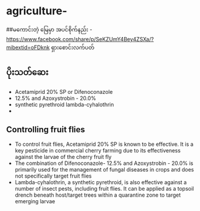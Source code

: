 # agriculture- 
##မကောင်းတဲ့ မြေမှာ အပင်စိုက်နည်း - https://www.facebook.com/share/p/SeKZUmY4Bey4ZSXa/?mibextid=oFDknk
ရှားစောင်းလက်ပတ်

## ပိုးသတ်ဆေး
- Acetamiprid 20% SP or Difenoconazole
-  12.5% and Azoxystrobin - 20.0%  
- synthetic pyrethroid lambda-cyhalothrin
- 
## Controlling fruit flies
- To control fruit flies, Acetamiprid 20% SP is known to be effective. It is a key pesticide in commercial cherry farming due to its effectiveness against the larvae of the cherry fruit fly
- The combination of Difenoconazole- 12.5% and Azoxystrobin - 20.0% is primarily used for the management of fungal diseases in crops and does not specifically target fruit flies
- Lambda-cyhalothrin, a synthetic pyrethroid, is also effective against a number of insect pests, including fruit flies. It can be applied as a topsoil drench beneath host/target trees within a quarantine zone to target emerging larvae
